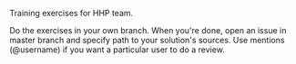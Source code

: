 Training exercises for HHP team.

Do the exercises in your own branch.
When you're done, open an issue in master branch and specify path to your solution's sources. 
Use mentions (@username) if you want a particular user to do a review.
